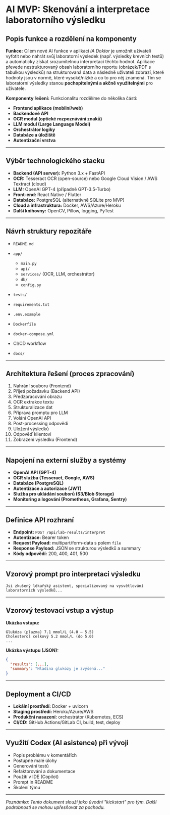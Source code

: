 # AI MVP: Skenování a interpretace laboratorního výsledku

## Popis funkce a rozdělení na komponenty

**Funkce:** Cílem nové AI funkce v aplikaci *IA Doktor* je umožnit uživateli vyfotit nebo nahrát svůj laboratorní výsledek (např. výsledky krevních testů) a automaticky získat srozumitelnou interpretaci těchto hodnot. Aplikace převede nestrukturovaný obsah laboratorního reportu (obrázek/PDF s tabulkou výsledků) na strukturovaná data a následně uživateli zobrazí, které hodnoty jsou v normě, které vysoké/nízké a co to pro něj znamená. Tím se laboratorní výsledky stanou **pochopitelnými a akčně využitelnými** pro uživatele.

**Komponenty řešení:** Funkcionalitu rozdělíme do několika částí:

* **Frontend aplikace (mobilní/web)**
* **Backendové API**
* **OCR modul (optické rozpoznávání znaků)**
* **LLM modul (Large Language Model)**
* **Orchestrátor logiky**
* **Databáze a úložiště**
* **Autentizační vrstva**

---

## Výběr technologického stacku

* **Backend (API server):** Python 3.x + FastAPI
* **OCR:** Tesseract OCR (open-source) nebo Google Cloud Vision / AWS Textract (cloud)
* **LLM:** OpenAI GPT-4 (případně GPT-3.5-Turbo)
* **Front-end:** React Native / Flutter
* **Databáze:** PostgreSQL (alternativně SQLite pro MVP)
* **Cloud a infrastruktura:** Docker, AWS/Azure/Heroku
* **Další knihovny:** OpenCV, Pillow, logging, PyTest

---

## Návrh struktury repozitáře

* `README.md`
* `app/`

  * `main.py`
  * `api/`
  * `services/` (OCR, LLM, orchestrátor)
  * `db/`
  * `config.py`
* `tests/`
* `requirements.txt`
* `.env.example`
* `Dockerfile`
* `docker-compose.yml`
* CI/CD workflow
* `docs/`

---

## Architektura řešení (proces zpracování)

1. Nahrání souboru (Frontend)
2. Přijetí požadavku (Backend API)
3. Předzpracování obrazu
4. OCR extrakce textu
5. Strukturalizace dat
6. Příprava promptu pro LLM
7. Volání OpenAI API
8. Post-processing odpovědi
9. Uložení výsledků
10. Odpověď klientovi
11. Zobrazení výsledku (Frontend)

---

## Napojení na externí služby a systémy

* **OpenAI API (GPT-4)**
* **OCR služba (Tesseract, Google, AWS)**
* **Databáze (PostgreSQL)**
* **Autentizace a autorizace (JWT)**
* **Služba pro ukládání souborů (S3/Blob Storage)**
* **Monitoring a logování (Prometheus, Grafana, Sentry)**

---

## Definice API rozhraní

* **Endpoint:** `POST /api/lab-results/interpret`
* **Autentizace:** Bearer token
* **Request Payload:** multipart/form-data s polem `file`
* **Response Payload:** JSON se strukturou výsledků a summary
* **Kódy odpovědí:** 200, 400, 401, 500

---

## Vzorový prompt pro interpretaci výsledku

```plaintext
Jsi zkušený lékařský asistent, specializovaný na vysvětlování laboratorních výsledků...
```

---

## Vzorový testovací vstup a výstup

**Ukázka vstupu:**

```
Glukóza (plazma) 7.1 mmol/L (4.0 – 5.5)
Cholesterol celkový 5.2 mmol/L (do 5.0)
...
```

**Ukázka výstupu (JSON):**

```json
{
  "results": [...],
  "summary": "Hladina glukózy je zvýšená..."
}
```

---

## Deployment a CI/CD

* **Lokální prostředí:** Docker + uvicorn
* **Staging prostředí:** Heroku/Azure/AWS
* **Produkční nasazení:** orchestrátor (Kubernetes, ECS)
* **CI/CD:** GitHub Actions/GitLab CI, build, test, deploy

---

## Využití Codex (AI asistence) při vývoji

* Popis problému v komentářích
* Postupné malé úlohy
* Generování testů
* Refaktorování a dokumentace
* Použití v IDE (Copilot)
* Prompt in README
* Školení týmu

---

*Poznámka: Tento dokument slouží jako úvodní "kickstart" pro tým. Další podrobnosti se mohou upřesňovat za pochodu.*
